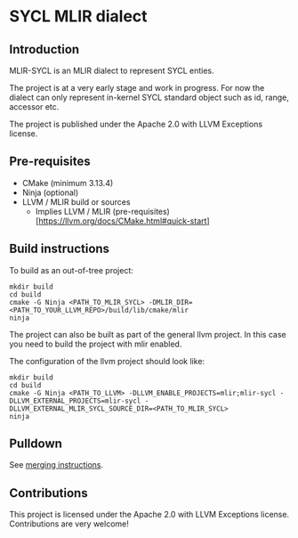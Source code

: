 # SYCL MLIR dialect

## Introduction

MLIR-SYCL is an MLIR dialect to represent SYCL enties.

The project is at a very early stage and work in progress.
For now the dialect can only represent in-kernel SYCL standard object such as id, range, accessor etc.

The project is published under the Apache 2.0 with LLVM Exceptions license.

## Pre-requisites

* CMake (minimum 3.13.4)
* Ninja (optional)
* LLVM / MLIR build or sources
  * Implies LLVM / MLIR (pre-requisites)[https://llvm.org/docs/CMake.html#quick-start]

## Build instructions

To build as an out-of-tree project:

```
mkdir build
cd build
cmake -G Ninja <PATH_TO_MLIR_SYCL> -DMLIR_DIR=<PATH_TO_YOUR_LLVM_REPO>/build/lib/cmake/mlir
ninja
```

The project can also be built as part of the general llvm project.
In this case you need to build the project with mlir enabled.

The configuration of the llvm project should look like:

```
mkdir build
cd build
cmake -G Ninja <PATH_TO_LLVM> -DLLVM_ENABLE_PROJECTS=mlir;mlir-sycl -DLLVM_EXTERNAL_PROJECTS=mlir-sycl -DLLVM_EXTERNAL_MLIR_SYCL_SOURCE_DIR=<PATH_TO_MLIR_SYCL>
ninja
```

## Pulldown

See [merging instructions](./doc/merging_from_upstream.md).

## Contributions

This project is licensed under the Apache 2.0 with LLVM Exceptions license.
Contributions are very welcome!
